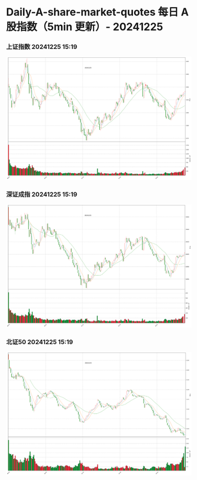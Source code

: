 
# Daily-A-share-market-quotes 每日 A 股指数（5min 更新）- 20241225

### 上证指数 20241225 15:19
![](./fig/2024/12/20241225-sh000001.png)

### 深证成指 20241225 15:19
![](./fig/2024/12/20241225-sz399001.png)

### 北证50 20241225 15:19
![](./fig/2024/12/20241225-bj899050.png)
